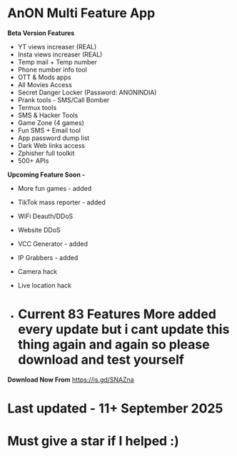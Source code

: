 
# AnON Multi Feature App

**Beta Version Features**
- YT views increaser (REAL)
- Insta views increaser (REAL)
- Temp mail + Temp number
- Phone number info tool
- OTT & Mods apps
- All Movies Access
- Secret Danger Locker (Password: ANONINDIA)
- Prank tools - SMS/Call Bomber
- Termux tools
- SMS & Hacker Tools
- Game Zone (4 games)
- Fun SMS + Email tool
- App password dump list
- Dark Web links access
- Zphisher full toolkit
- 500+ APIs

**Upcoming Feature Soon -**
- More fun games - added
- TikTok mass reporter - added
- WiFi Deauth/DDoS
- Website DDoS 
- VCC Generator - added
- IP Grabbers - added
- Camera hack
- Live location hack

- # Current 83 Features More added every update but i cant update this thing again and again so please download and test yourself 

**Download Now From**
https://is.gd/SNAZna

# Last updated - 11+ September 2025

# Must give a star if I helped :)
